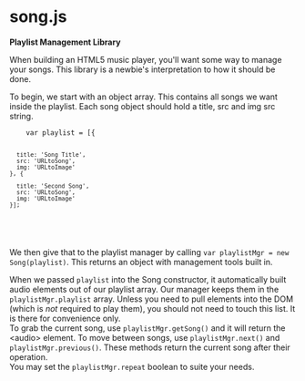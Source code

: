 # song.js
<strong>Playlist Management Library</strong>

<p>
  When building an HTML5 music player, you'll want some way to manage
  your songs.
  This library is a newbie's interpretation to how it should be done.
</p>

<p>
  To begin, we start with an object array. This contains all songs we want
  inside the playlist. Each song object should hold a title, src and img src
  string.<br>
  <code><pre>
    var playlist = [{
    
      title: 'Song Title',
      src: 'URLtoSong',
      img: 'URLtoImage'
    }, {
    
      title: 'Second Song',
      src: 'URLtoSong',
      img: 'URLtoImage'
    }];
  </pre></code>
  <br>
  We then give that to the playlist manager by calling
  <code>var playlistMgr = new Song(playlist)</code>. This returns an object
  with management tools built in.
</p>

<p>
  When we passed <code>playlist</code> into the Song constructor, it
  automatically built audio elements out of our playlist array. Our manager
  keeps them in the <code>playlistMgr.playlist</code> array. Unless you need
  to pull elements into the DOM (which is <i>not</i> required to play them),
  you should not need to touch this list. It is there for convenience only.<br>
  To grab the current song, use <code>playlistMgr.getSong()</code> and it will
  return the &lt;audio&gt; element. To move between songs, use
  <code>playlistMgr.next()</code> and <code>playlistMgr.previous()</code>.
  These methods return the current song after their operation.<br>
  You may set the <code>playlistMgr.repeat</code> boolean to suite your needs.
</p>